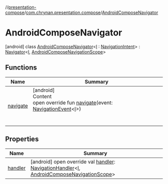 //[presentation-compose](../../../index.md)/[com.chrynan.presentation.compose](../index.md)/[AndroidComposeNavigator](index.md)



# AndroidComposeNavigator  
 [android] class [AndroidComposeNavigator](index.md)<[I](index.md) : [NavigationIntent](../../../../presentation-core/presentation-core/com.chrynan.presentation/-navigation-intent/index.md)> : [Navigator](../../../../presentation-core/presentation-core/com.chrynan.presentation/-navigator/index.md)<[I](index.md), [AndroidComposeNavigationScope](../-android-compose-navigation-scope/index.md)>    


## Functions  
  
|  Name |  Summary | 
|---|---|
| <a name="com.chrynan.presentation.compose/AndroidComposeNavigator/navigate/#com.chrynan.presentation.NavigationEvent[TypeParam(bounds=[com.chrynan.presentation.NavigationIntent])]/PointingToDeclaration/"></a>[navigate](navigate.md)| <a name="com.chrynan.presentation.compose/AndroidComposeNavigator/navigate/#com.chrynan.presentation.NavigationEvent[TypeParam(bounds=[com.chrynan.presentation.NavigationIntent])]/PointingToDeclaration/"></a>[android]  <br>Content  <br>open override fun [navigate](navigate.md)(event: [NavigationEvent](../../../../presentation-core/presentation-core/com.chrynan.presentation/-navigation-event/index.md)<[I](index.md)>)  <br><br><br>|


## Properties  
  
|  Name |  Summary | 
|---|---|
| <a name="com.chrynan.presentation.compose/AndroidComposeNavigator/handler/#/PointingToDeclaration/"></a>[handler](handler.md)| <a name="com.chrynan.presentation.compose/AndroidComposeNavigator/handler/#/PointingToDeclaration/"></a> [android] open override val [handler](handler.md): [NavigationHandler](../../../../presentation-core/presentation-core/com.chrynan.presentation/-navigation-handler/index.md)<[I](index.md), [AndroidComposeNavigationScope](../-android-compose-navigation-scope/index.md)>   <br>|

